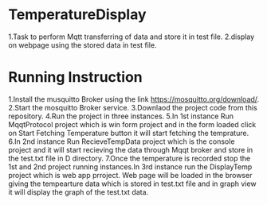 # TemperatureDisplay
  1.Task to perform Mqtt transferring of data and store it in test file. 
  2.display on webpage using the stored data in test file.

# Running Instruction
  1.Install the musquitto Broker using the link https://mosquitto.org/download/.
  2.Start the mosquitto Broker service.
  3.Downlaod the project code from this repository.
  4.Run the project in three instances.
  5.In 1st instance Run MqqtProtocol project which is win form project and in the form loaded click on Start Fetching Temperature button it will start fetching the temprature.
  6.In 2nd instance Run RecieveTempData project which is the console project and it will start recieving the data through Mqqt broker and store in the test.txt file in D directory.
  7.Once the temperature is recorded stop the 1st and 2nd project running instances.In 3rd instance run the DisplayTemp project which is web app prroject. Web page will be loaded in the browser giving the tempearture data which is stored in test.txt file and in graph view it will display the graph of the test.txt data.
